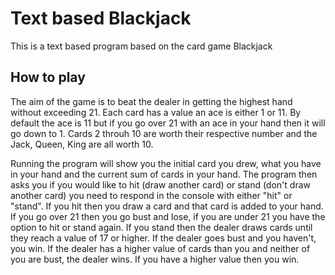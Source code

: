 # Text based Blackjack

This is a text based program based on the card game Blackjack

## How to play

The aim of the game is to beat the dealer in getting the highest hand without exceeding 21.
Each card has a value an ace is either 1 or 11. By default the ace is 11 but if you go over 21 with an ace in your hand then it will go down to 1. Cards 2 throuh 10 are worth their respective number and the Jack, Queen, King are all worth 10.

Running the program will show you the initial card you drew, what you have in your hand and the current sum of cards in your hand. The program then asks you if you would like to hit (draw another card) or stand (don't draw another card) you need to respond in the console with either "hit" or "stand".
If you hit then you draw a card and that card is added to your hand. If you go over 21 then you go bust and lose, if you are under 21 you have the option to hit or stand again. 
If you stand then the dealer draws cards until they reach a value of 17 or higher. If the dealer goes bust and you haven't, you win. If the dealer has a higher value of cards than you and neither of you are bust, the dealer wins. If you have a higher value then you win.
